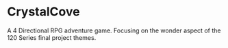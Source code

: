 # CrystalCove


A 4 Directional RPG adventure game. Focusing on the wonder aspect of the 120 Series final project themes.
